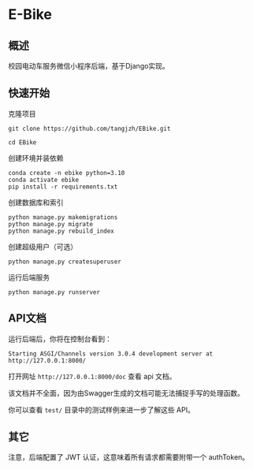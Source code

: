 # E-Bike

## 概述

校园电动车服务微信小程序后端，基于Django实现。

## 快速开始

克隆项目

```shell
git clone https://github.com/tangjzh/EBike.git

cd EBike
```

创建环境并装依赖

```shell
conda create -n ebike python=3.10
conda activate ebike
pip install -r requirements.txt
```

创建数据库和索引

```shell
python manage.py makemigrations
python manage.py migrate
python manage.py rebuild_index
```

创建超级用户（可选）

```shell
python manage.py createsuperuser
```

运行后端服务

```shell
python manage.py runserver
```

## API文档

运行后端后，你将在控制台看到：

```shell
Starting ASGI/Channels version 3.0.4 development server at http://127.0.0.1:8000/
```

打开网址 `http://127.0.0.1:8000/doc` 查看 api 文档。

该文档并不全面，因为由Swagger生成的文档可能无法捕捉手写的处理函数。

你可以查看 `test/` 目录中的测试样例来进一步了解这些 API。

## 其它

注意，后端配置了 JWT 认证，这意味着所有请求都需要附带一个 authToken。